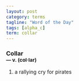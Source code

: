 ```yaml
---
layout: post
category: terms
tagline: "Word of the Day"
tags: [alpha_c]
term: collar
---
```


<h3>Collar<br/> <small>&mdash; v. (col<span>&middot;</span>lar)</small></h3>
<p><ol><li>a rallying cry for pirates</li>
</ol></p>
